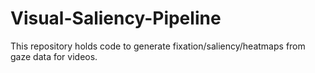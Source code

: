 # Visual-Saliency-Pipeline
This repository holds code to generate fixation/saliency/heatmaps from gaze data for videos. <!--It is primarily updated code from pygazeanalyzer by Edwin Dalmaijer.-->
